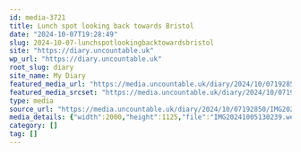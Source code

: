 ```yaml
---
id: media-3721
title: Lunch spot looking back towards Bristol
date: "2024-10-07T19:28:49"
slug: 2024-10-07-lunchspotlookingbacktowardsbristol
site: "https://diary.uncountable.uk"
wp_url: "https://diary.uncountable.uk"
root_slug: diary
site_name: My Diary
featured_media_url: "https://media.uncountable.uk/diary/2024/10/07192850/IMG20241005130239.webp"
featured_media_srcset: "https://media.uncountable.uk/diary/2024/10/07192850/IMG20241005130239-300x169.webp 300w, https://media.uncountable.uk/diary/2024/10/07192850/IMG20241005130239-1024x576.webp 1024w, https://media.uncountable.uk/diary/2024/10/07192850/IMG20241005130239-150x150.webp 150w, https://media.uncountable.uk/diary/2024/10/07192850/IMG20241005130239-640x360.webp 640w, https://media.uncountable.uk/diary/2024/10/07192850/IMG20241005130239.webp 2000w"
type: media
source_url: "https://media.uncountable.uk/diary/2024/10/07192850/IMG20241005130239.webp"
media_details: {"width":2000,"height":1125,"file":"IMG20241005130239.webp","filesize":195950,"sizes":{"medium":{"file":"IMG20241005130239-300x169.webp","width":300,"height":169,"filesize":14270,"mime_type":"image/webp","source_url":"https://media.uncountable.uk/diary/2024/10/07192850/IMG20241005130239-300x169.webp"},"large":{"file":"IMG20241005130239-1024x576.webp","width":1024,"height":576,"filesize":151124,"mime_type":"image/webp","source_url":"https://media.uncountable.uk/diary/2024/10/07192850/IMG20241005130239-1024x576.webp"},"thumbnail":{"file":"IMG20241005130239-150x150.webp","width":150,"height":150,"filesize":5790,"mime_type":"image/webp","source_url":"https://media.uncountable.uk/diary/2024/10/07192850/IMG20241005130239-150x150.webp"},"mobwidth":{"file":"IMG20241005130239-640x360.webp","width":640,"height":360,"filesize":60758,"mime_type":"image/webp","source_url":"https://media.uncountable.uk/diary/2024/10/07192850/IMG20241005130239-640x360.webp"},"full":{"file":"IMG20241005130239.webp","width":2000,"height":1125,"mime_type":"image/webp","source_url":"https://media.uncountable.uk/diary/2024/10/07192850/IMG20241005130239.webp"}},"image_meta":{"aperture":"0","credit":"","camera":"","caption":"","created_timestamp":"0","copyright":"","focal_length":"0","iso":"0","shutter_speed":"0","title":"","orientation":"0","keywords":[]}}
category: []
tag: []
---
```


